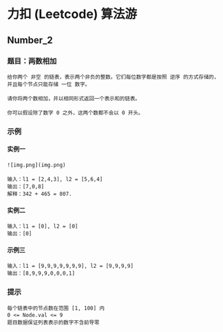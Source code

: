 # 力扣 (Leetcode) 算法游

## Number_2 

### 题目：两数相加
    给你两个 非空 的链表，表示两个非负的整数。它们每位数字都是按照 逆序 的方式存储的，并且每个节点只能存储 一位 数字。

    请你将两个数相加，并以相同形式返回一个表示和的链表。

    你可以假设除了数字 0 之外，这两个数都不会以 0 开头。

### 示例

#### 实例一
    ![img.png](img.png)
    
    输入：l1 = [2,4,3], l2 = [5,6,4]
    输出：[7,0,8]
    解释：342 + 465 = 807.

#### 实例二
    输入：l1 = [0], l2 = [0]
    输出：[0]

#### 示例三
    输入：l1 = [9,9,9,9,9,9,9], l2 = [9,9,9,9]
    输出：[8,9,9,9,0,0,0,1]

### 提示
    每个链表中的节点数在范围 [1, 100] 内
    0 <= Node.val <= 9
    题目数据保证列表表示的数字不含前导零